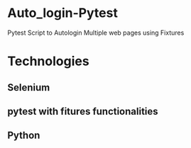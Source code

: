 # Auto_login-Pytest
Pytest Script to Autologin Multiple web pages  using Fixtures

# Technologies
## Selenium
## pytest with fitures functionalities
## Python